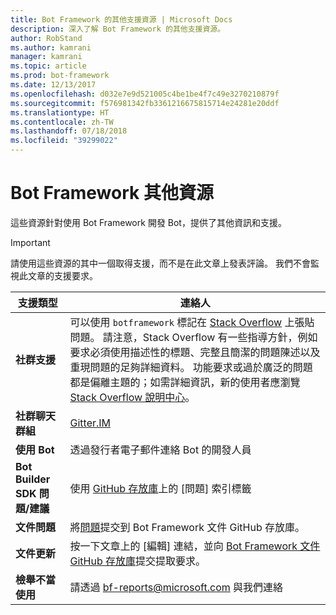 ```yaml
---
title: Bot Framework 的其他支援資源 | Microsoft Docs
description: 深入了解 Bot Framework 的其他支援資源。
author: RobStand
ms.author: kamrani
manager: kamrani
ms.topic: article
ms.prod: bot-framework
ms.date: 12/13/2017
ms.openlocfilehash: d032e7e9d521005c4be1be4f7c49e3270210879f
ms.sourcegitcommit: f576981342fb3361216675815714e24281e20ddf
ms.translationtype: HT
ms.contentlocale: zh-TW
ms.lasthandoff: 07/18/2018
ms.locfileid: "39299022"
---
```

# <a name="bot-framework-additional-resources"></a>Bot Framework 其他資源

這些資源針對使用 Bot Framework 開發 Bot，提供了其他資訊和支援。

> [!IMPORTANT]
> 請使用這些資源的其中一個取得支援，而不是在此文章上發表評論。 我們不會監視此文章的支援要求。

|            <strong>支援類型</strong>            |                                                                                                                                                                                                                                     <strong>連絡人</strong>                                                                                                                                                                                                                                      |
|-----------------------------------------------------|---------------------------------------------------------------------------------------------------------------------------------------------------------------------------------------------------------------------------------------------------------------------------------------------------------------------------------------------------------------------------------------------------------------------------------------------------------------------------------------------------|
|         <strong>社群支援</strong>          | 可以使用 `botframework` 標記在 [Stack Overflow](https://stackoverflow.com/questions/tagged/botframework) 上張貼問題。 請注意，Stack Overflow 有一些指導方針，例如要求必須使用描述性的標題、完整且簡潔的問題陳述以及重現問題的足夠詳細資料。 功能要求或過於廣泛的問題都是偏離主題的；如需詳細資訊，新的使用者應瀏覽[Stack Overflow 說明中心](https://stackoverflow.com/help/how-to-ask)。 |
|        <strong>社群聊天群組</strong>        |                                                                                                                                                                                                                        [Gitter.IM](https://gitter.im/Microsoft/BotBuilder)                                                                                                                                                                                                                        |
|            <strong>使用 Bot</strong>             |                                                                                                                                                                                                                    透過發行者電子郵件連絡 Bot 的開發人員                                                                                                                                                                                                                     |
| <strong>Bot Builder SDK 問題/建議</strong> |                                                                                                                                                                                           使用 <a href="https://github.com/Microsoft/BotBuilder/" target="_blank">GitHub 存放庫</a>上的 [問題] 索引標籤                                                                                                                                                                                            |
|        <strong>文件問題</strong>        |                                                                                                                                                                     將<a href="https://github.com/MicrosoftDocs/bot-framework-docs/issues" target="_blank">問題</a>提交到 Bot Framework 文件 GitHub 存放庫。                                                                                                                                                                      |
|       <strong>文件更新</strong>        |                                                                                                                                                   按一下文章上的 [編輯] 連結，並向 <a href="https://github.com/MicrosoftDocs/bot-framework-docs" target="_blank">Bot Framework 文件 GitHub 存放庫</a>提交提取要求。                                                                                                                                                   |
|          <strong>檢舉不當使用</strong>           |                                                                                                                                                                                                            請透過 [bf-reports@microsoft.com](mailto://bf-reports@microsoft.com) 與我們連絡                                                                                                                                                                                                            |

